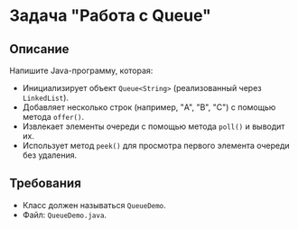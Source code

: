 # Задача "Работа с Queue"

## Описание

Напишите Java-программу, которая:

- Инициализирует объект `Queue<String>` (реализованный через `LinkedList`).
- Добавляет несколько строк (например, "A", "B", "C") с помощью метода `offer()`.
- Извлекает элементы очереди с помощью метода `poll()` и выводит их.
- Использует метод `peek()` для просмотра первого элемента очереди без удаления.

## Требования

- Класс должен называться `QueueDemo`.
- Файл: `QueueDemo.java`.
